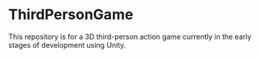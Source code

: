 # ThirdPersonGame
This repository is for a 3D third-person action game currently in the early stages of development using Unity.
